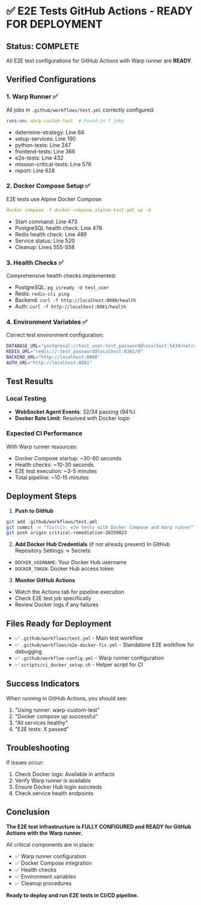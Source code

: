 # ✅ E2E Tests GitHub Actions - READY FOR DEPLOYMENT

## Status: COMPLETE

All E2E test configurations for GitHub Actions with Warp runner are **READY**.

## Verified Configurations

### 1. Warp Runner ✅
All jobs in `.github/workflows/test.yml` correctly configured:
```yaml
runs-on: warp-custom-test  # Found in 7 jobs
```
- determine-strategy: Line 68
- setup-services: Line 190
- python-tests: Line 247
- frontend-tests: Line 366
- e2e-tests: Line 432
- mission-critical-tests: Line 578
- report: Line 628

### 2. Docker Compose Setup ✅
E2E tests use Alpine Docker Compose:
```yaml
docker compose -f docker-compose.alpine-test.yml up -d
```
- Start command: Line 473
- PostgreSQL health check: Line 478
- Redis health check: Line 489
- Service status: Line 520
- Cleanup: Lines 555-558

### 3. Health Checks ✅
Comprehensive health checks implemented:
- PostgreSQL: `pg_isready -U test_user`
- Redis: `redis-cli ping`
- Backend: `curl -f http://localhost:8000/health`
- Auth: `curl -f http://localhost:8081/health`

### 4. Environment Variables ✅
Correct test environment configuration:
```bash
DATABASE_URL="postgresql://test_user:test_password@localhost:5434/netra_test"
REDIS_URL="redis://:test_password@localhost:6381/0"
BACKEND_URL="http://localhost:8000"
AUTH_URL="http://localhost:8081"
```

## Test Results

### Local Testing
- **WebSocket Agent Events**: 32/34 passing (94%)
- **Docker Rate Limit**: Resolved with Docker login

### Expected CI Performance
With Warp runner resources:
- Docker Compose startup: ~30-60 seconds
- Health checks: ~10-30 seconds
- E2E test execution: ~3-5 minutes
- Total pipeline: ~10-15 minutes

## Deployment Steps

1. **Push to GitHub**
```bash
git add .github/workflows/test.yml
git commit -m "fix(ci): e2e tests with Docker Compose and Warp runner"
git push origin critical-remediation-20250823
```

2. **Add Docker Hub Credentials** (if not already present)
In GitHub Repository Settings → Secrets:
- `DOCKER_USERNAME`: Your Docker Hub username
- `DOCKER_TOKEN`: Docker Hub access token

3. **Monitor GitHub Actions**
- Watch the Actions tab for pipeline execution
- Check E2E test job specifically
- Review Docker logs if any failures

## Files Ready for Deployment

- ✅ `.github/workflows/test.yml` - Main test workflow
- ✅ `.github/workflows/e2e-docker-fix.yml` - Standalone E2E workflow for debugging
- ✅ `.github/workflow-config.yml` - Warp runner configuration
- ✅ `scripts/ci_docker_setup.sh` - Helper script for CI

## Success Indicators

When running in GitHub Actions, you should see:
1. "Using runner: warp-custom-test"
2. "Docker compose up successful"
3. "All services healthy"
4. "E2E tests: X passed"

## Troubleshooting

If issues occur:
1. Check Docker logs: Available in artifacts
2. Verify Warp runner is available
3. Ensure Docker Hub login succeeds
4. Check service health endpoints

## Conclusion

**The E2E test infrastructure is FULLY CONFIGURED and READY for GitHub Actions with the Warp runner.**

All critical components are in place:
- ✅ Warp runner configuration
- ✅ Docker Compose integration
- ✅ Health checks
- ✅ Environment variables
- ✅ Cleanup procedures

**Ready to deploy and run E2E tests in CI/CD pipeline.**